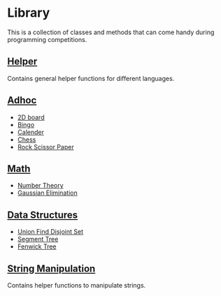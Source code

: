 # Library
This is a collection of classes and methods that can come handy during programming competitions.

## [Helper](Helper)
Contains general helper functions for different languages.

## [Adhoc](Adhoc)
- [2D board](Adhoc/Board2D.cpp)
- [Bingo](Adhoc/bingo.cpp)
- [Calender](Adhoc/calender.cpp)
- [Chess](Adhoc/chess.cpp)
- [Rock Scissor Paper](Adhoc/rock_scissor_paper.cpp)

## [Math](Math)
- [Number Theory](Math/number_theory.cpp)
- [Gaussian Elimination](Math/gaussian_elimination.cpp)

## [Data Structures](DataStructures)
- [Union Find Disjoint Set](DataStructures/union_find.cpp)
- [Segment Tree](DataStructures/segment_tree.cpp)
- [Fenwick Tree](DataStructures/fenwick_tree.cpp)

## [String Manipulation](string_manipulations.cpp)
Contains helper functions to manipulate strings.

